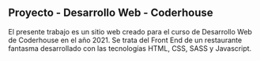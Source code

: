 <h2> Proyecto - Desarrollo Web - Coderhouse </h2>

El presente trabajo es un sitio web creado para el curso de Desarrollo Web de Coderhouse en el año 2021. Se trata del Front End de un restaurante fantasma desarrollado con las tecnologías HTML, CSS, SASS y Javascript.
